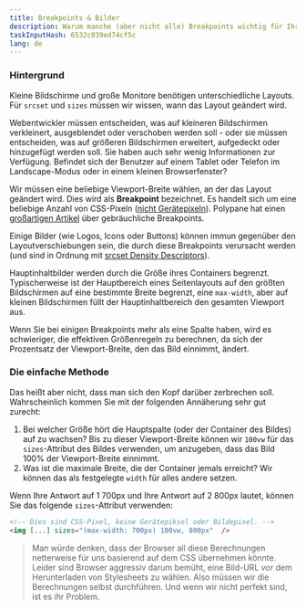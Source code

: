 ```yaml
---
title: Breakpoints & Bilder
description: Warum manche (aber nicht alle) Breakpoints wichtig für Ihre Bilder sind
taskInputHash: 6532c039ed74cf5c
lang: de
---
```

### Hintergrund

Kleine Bildschirme und große Monitore benötigen unterschiedliche Layouts. Für `srcset` und `sizes` müssen wir wissen, wann das Layout geändert wird.

Webentwickler müssen entscheiden, was auf kleineren Bildschirmen verkleinert, ausgeblendet oder verschoben werden soll - oder sie müssen entscheiden, was auf größeren Bildschirmen erweitert, aufgedeckt oder hinzugefügt werden soll. Sie haben auch sehr wenig Informationen zur Verfügung. Befindet sich der Benutzer auf einem Tablet oder Telefon im Landscape-Modus oder in einem kleinen Browserfenster?

Wir müssen eine beliebige Viewport-Breite wählen, an der das Layout geändert wird. Dies wird als **Breakpoint** bezeichnet. Es handelt sich um eine beliebige Anzahl von CSS-Pixeln ([nicht Gerätepixeln](/de/pixels-not-pixels)). Polypane hat einen [großartigen Artikel](https://polypane.app/blog/the-breakpoints-we-tested-in-2021-and-the-ones-to-test-in-2022/#the-breakpoints-to-develop-on-in-2023) über gebräuchliche Breakpoints.

Einige Bilder (wie Logos, Icons oder Buttons) können immun gegenüber den Layoutverschiebungen sein, die durch diese Breakpoints verursacht werden (und sind in Ordnung mit [srcset Density Descriptors](/de/density-descriptors)).

Hauptinhaltbilder werden durch die Größe ihres Containers begrenzt. Typischerweise ist der Hauptbereich eines Seitenlayouts auf den größten Bildschirmen auf eine bestimmte Breite begrenzt, eine `max-width`, aber auf kleinen Bildschirmen füllt der Hauptinhaltbereich den gesamten Viewport aus.

Wenn Sie bei einigen Breakpoints mehr als eine Spalte haben, wird es schwieriger, die effektiven Größenregeln zu berechnen, da sich der Prozentsatz der Viewport-Breite, den das Bild einnimmt, ändert.

### Die einfache Methode

Das heißt aber nicht, dass man sich den Kopf darüber zerbrechen soll. Wahrscheinlich kommen Sie mit der folgenden Annäherung sehr gut zurecht:

1. Bei welcher Größe hört die Hauptspalte (oder der Container des Bildes) auf zu wachsen? Bis zu dieser Viewport-Breite können wir `100vw` für das `sizes`-Attribut des Bildes verwenden, um anzugeben, dass das Bild 100% der Viewport-Breite einnimmt.
2. Was ist die maximale Breite, die der Container jemals erreicht? Wir können das als festgelegte `width` für alles andere setzen.

Wenn Ihre Antwort auf 1 700px und Ihre Antwort auf 2 800px lautet, können Sie das folgende `sizes`-Attribut verwenden:

```html
<!-- Dies sind CSS-Pixel, keine Gerätepiksel oder Bildepixel. -->
<img [...] sizes="(max-width: 700px) 100vw, 800px"  />
```



> Man würde denken, dass der Browser all diese Berechnungen netterweise für uns basierend auf dem CSS übernehmen könnte. Leider sind Browser aggressiv darum bemüht, eine Bild-URL *vor* dem Herunterladen von Stylesheets zu wählen. Also müssen wir die Berechnungen selbst durchführen. Und wenn wir nicht perfekt sind, ist es ihr Problem.
